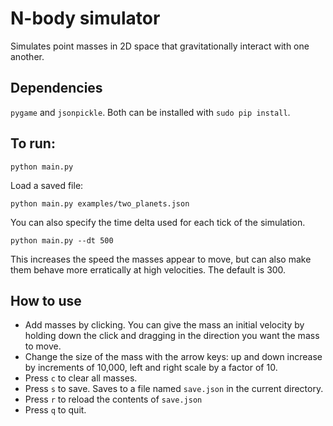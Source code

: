 # N-body simulator

Simulates point masses in 2D space that gravitationally interact with one another.

## Dependencies

`pygame` and `jsonpickle`. Both can be installed with `sudo pip install`.

## To run:

`python main.py`

Load a saved file:

`python main.py examples/two_planets.json`

You can also specify the time delta used for each tick of the simulation. 

`python main.py --dt 500`

This increases the speed the masses appear to move, but can also make them behave more erratically at high velocities. The default is 300.

## How to use

* Add masses by clicking. You can give the mass an initial velocity by holding down the click and dragging in the direction you want the mass to move. 
* Change the size of the mass with the arrow keys: up and down increase by increments of 10,000, left and right scale by a factor of 10.
* Press `c` to clear all masses.
* Press `s` to save. Saves to a file named `save.json` in the current directory.
* Press `r` to reload the contents of `save.json`
* Press `q` to quit.